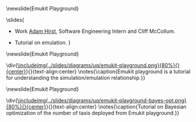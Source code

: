 \newslide{Emukit Playground}

\slides{
* Work [Adam Hirst](https://twitter.com/_AdamHirst), Software Engineering Intern and Cliff McCollum.

* Tutorial on emulation.
}

\newslide{Emukit Playground}

\div{[\includeimg{../slides/diagrams/uq/emukit-playground.png}{80%}{}{center}](https://amzn.github.io/emukit-playground/)}{}{text-align:center}
\notes{\caption{Emukit playground is a tutorial for understanding the simulation/emulation relationship.}}

\newslide{Emukit Playground}

\div{[\includeimg{../slides/diagrams/uq/emukit-playground-bayes-opt.png}{80%}{}{center}](https://amzn.github.io/emukit-playground/#!/learn/bayesian_optimization)}{}{text-align:center}
\notes{\caption{Tutorial on Bayesian optimization of the number of taxis deployed from Emukit playground.}}

